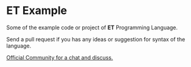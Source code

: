 # ET Example

Some of the example code or project of **ET** Programming Language.

Send a pull request if you has any ideas or suggestion for syntax of the language.

<!--
[![Gitter](https://badges.gitter.im/ET_lang/community.svg)](https://gitter.im/ET_lang/community?utm_source=badge&utm_medium=badge&utm_campaign=pr-badge)
-->
[Official Community for a chat and discuss.](https://spectrum.chat/et?tab=chat)
